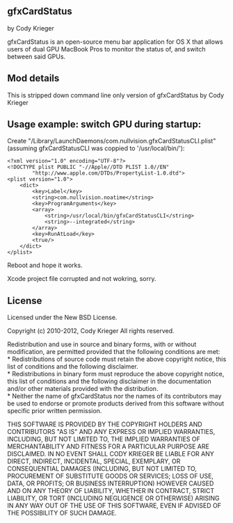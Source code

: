 ## gfxCardStatus
by Cody Krieger

gfxCardStatus is an open-source menu bar application for OS X that allows users
of dual GPU MacBook Pros to monitor the status of, and switch between said GPUs.

## Mod details

This is stripped down command line only version of gfxCardStatus by Cody Krieger

## Usage example: switch GPU during startup:

Create "/Library/LaunchDaemons/com.nullvision.gfxCardStatusCLI.plist" (assuming gfxCardStatusCLI was coppied to '/usr/local/bin/'):
```
<?xml version="1.0" encoding="UTF-8"?>
<!DOCTYPE plist PUBLIC "-//Apple//DTD PLIST 1.0//EN"
        "http://www.apple.com/DTDs/PropertyList-1.0.dtd">
<plist version="1.0">
    <dict>
        <key>Label</key>
        <string>com.nullvision.noatime</string>
        <key>ProgramArguments</key>
        <array>
            <string>/usr/local/bin/gfxCardStatusCLI</string>
            <string>--integrated</string>
        </array>
        <key>RunAtLoad</key>
        <true/>
    </dict>
</plist>
```
Reboot and hope it works.

Xcode project file corrupted and not wokring, sorry.

## License

Licensed under the New BSD License.

Copyright (c) 2010-2012, Cody Krieger
All rights reserved.

Redistribution and use in source and binary forms, with or without
modification, are permitted provided that the following conditions are met:  
    * Redistributions of source code must retain the above copyright
      notice, this list of conditions and the following disclaimer.  
    * Redistributions in binary form must reproduce the above copyright
      notice, this list of conditions and the following disclaimer in the
      documentation and/or other materials provided with the distribution.  
    * Neither the name of gfxCardStatus nor the
      names of its contributors may be used to endorse or promote products
      derived from this software without specific prior written permission.  

THIS SOFTWARE IS PROVIDED BY THE COPYRIGHT HOLDERS AND CONTRIBUTORS "AS IS" AND
ANY EXPRESS OR IMPLIED WARRANTIES, INCLUDING, BUT NOT LIMITED TO, THE IMPLIED
WARRANTIES OF MERCHANTABILITY AND FITNESS FOR A PARTICULAR PURPOSE ARE
DISCLAIMED. IN NO EVENT SHALL CODY KRIEGER BE LIABLE FOR ANY
DIRECT, INDIRECT, INCIDENTAL, SPECIAL, EXEMPLARY, OR CONSEQUENTIAL DAMAGES
(INCLUDING, BUT NOT LIMITED TO, PROCUREMENT OF SUBSTITUTE GOODS OR SERVICES;
LOSS OF USE, DATA, OR PROFITS; OR BUSINESS INTERRUPTION) HOWEVER CAUSED AND
ON ANY THEORY OF LIABILITY, WHETHER IN CONTRACT, STRICT LIABILITY, OR TORT
(INCLUDING NEGLIGENCE OR OTHERWISE) ARISING IN ANY WAY OUT OF THE USE OF THIS
SOFTWARE, EVEN IF ADVISED OF THE POSSIBILITY OF SUCH DAMAGE.
